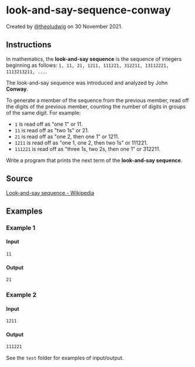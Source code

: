 # look-and-say-sequence-conway

Created by [@theoludwig](https://github.com/theoludwig) on 30 November 2021.

## Instructions

In mathematics, the **look-and-say sequence** is the sequence of integers beginning as follows: `1, 11, 21, 1211, 111221, 312211, 13112221, 1113213211, ...`.

The look-and-say sequence was introduced and analyzed by John **Conway**.

To generate a member of the sequence from the previous member, read off the digits of the previous member, counting the number of digits in groups of the same digit. For example:

- `1` is read off as "one 1" or 11.
- `11` is read off as "two 1s" or 21.
- `21` is read off as "one 2, then one 1" or 1211.
- `1211` is read off as "one 1, one 2, then two 1s" or 111221.
- `111221` is read off as "three 1s, two 2s, then one 1" or 312211.

Write a program that prints the next term of the **look-and-say sequence**.

## Source

[Look-and-say sequence - Wikipedia](https://en.wikipedia.org/wiki/Look-and-say_sequence)

## Examples

### Example 1

#### Input

```txt
11
```

#### Output

```txt
21
```

### Example 2

#### Input

```txt
1211
```

#### Output

```txt
111221
```

See the `test` folder for examples of input/output.
